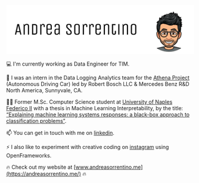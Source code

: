 ![Andrea Sorrentino Banner](banner_github.jpg)

💻 I'm currently working as Data Engineer for TIM.

🚗 I was an intern in the Data Logging Analytics team for the [Athena Project](https://www.daimler.com/innovation/case/autonomous/bosch-cooperation.html) (Autonomous Driving Car) led by Robert Bosch LLC & Mercedes Benz R&D North America, Sunnyvale, CA.

👨‍🎓 Former M.Sc. Computer Science student at [University of Naples Federico II](http://www.unina.it/en_GB/home) with a thesis in Machine Learning Interpretability, by the title: [“Explaining machine learning systems responses: a black-box approach to classification problems”](Tesi-Andrea-Sorrentino-.pdf).

📫 You can get in touch with me on [linkedin](https://www.linkedin.com/in/andrea-sorrentino-85663466/).

⚡ I also like to experiment with creative coding on [instagram](http://instagram.com/branch_42/) using OpenFrameworks.

🔥 Check out my website at [www.andreasorrentino.me](https://andreasorrentino.me/) 🔥
